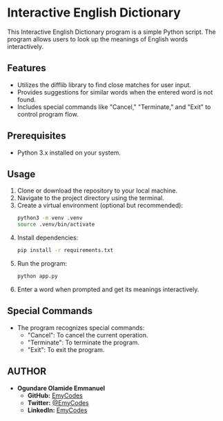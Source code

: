 # Interactive English Dictionary

This Interactive English Dictionary program is a simple Python script. The program allows users to look up the meanings of English words interactively.

## Features
- Utilizes the difflib library to find close matches for user input.
- Provides suggestions for similar words when the entered word is not found.
- Includes special commands like "Cancel," "Terminate," and "Exit" to control program flow.

## Prerequisites
- Python 3.x installed on your system.

## Usage
1. Clone or download the repository to your local machine.
2. Navigate to the project directory using the terminal.
3. Create a virtual environment (optional but recommended):
   ```bash
   python3 -m venv .venv
   source .venv/bin/activate
   ```
4. Install dependencies:
   ```bash
   pip install -r requirements.txt
   ```
5. Run the program:
   ```bash
   python app.py
   ```
6. Enter a word when prompted and get its meanings interactively.

## Special Commands
- The program recognizes special commands:
  - "Cancel": To cancel the current operation.
  - "Terminate": To terminate the program.
  - "Exit": To exit the program.

## AUTHOR

- **Ogundare Olamide Emmanuel**
  - **GitHub:** [EmyCodes](https://github.com/EmyCodes)
  - **Twitter:** [@EmyCodes](https://twitter.com/EmyCodes)
  - **LinkedIn:** [EmyCodes](https://linkedin.com/in/emycodes)
